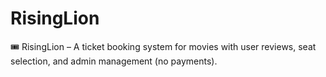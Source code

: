 # RisingLion
🎟️ RisingLion – A ticket booking system for movies with user reviews, seat selection, and admin management (no payments).
